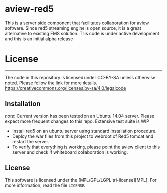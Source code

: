 # aview-red5

This is a server side component that facilitates collaboration for aview software. Since red5 streaming engine is open source, it is a great alternative to existing FMS solution. 
This code is under active development and this is an initial alpha release

# License
----------------
The code in this repository is licensed under CC-BY-SA unless otherwise noted. Please follow the link for more details.
https://creativecommons.org/licenses/by-sa/4.0/legalcode

Installation
--------------------
*note*: Current version has been tested on an Ubuntu 14.04 server. Please expect more frequent changes to this repo. Extensive test suite is WIP
* Install red5 on an ubuntu server using standard installation procedure.
* Deploy the war files from this project to webroot of Red5 tomcat and restart the server. 
* To verify that everything is working, please point the aview client to this server and check if whiteboard collaboration is working.


License
------------
This software is licensed under the [MPL/GPL/LGPL tri-license][MPL]. For more
information, read the file ``LICENSE``.
